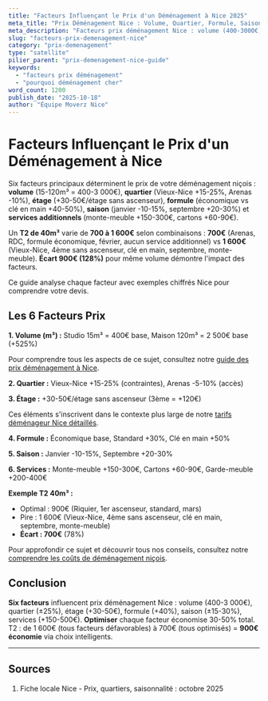 ```yaml
---
title: "Facteurs Influençant le Prix d'un Déménagement à Nice 2025"
meta_title: "Prix Déménagement Nice : Volume, Quartier, Formule, Saison"
meta_description: "Facteurs prix déménagement Nice : volume (400-3000€), quartier (Vieux-Nice +15-25%), formule (économique vs clé en main +40%), saison (-10-15% hiver). Guide."
slug: "facteurs-prix-demenagement-nice"
category: "prix-demenagement"
type: "satellite"
pilier_parent: "prix-demenagement-nice-guide"
keywords:
  - "facteurs prix déménagement"
  - "pourquoi déménagement cher"
word_count: 1200
publish_date: "2025-10-18"
author: "Équipe Moverz Nice"
---
```


# Facteurs Influençant le Prix d'un Déménagement à Nice

Six facteurs principaux déterminent le prix de votre déménagement niçois : **volume** (15-120m³ = 400-3 000€), **quartier** (Vieux-Nice +15-25%, Arenas -10%), **étage** (+30-50€/étage sans ascenseur), **formule** (économique vs clé en main +40-50%), **saison** (janvier -10-15%, septembre +20-30%) et **services additionnels** (monte-meuble +150-300€, cartons +60-90€).

Un **T2 de 40m³** varie de **700 à 1 600€** selon combinaisons : **700€** (Arenas, RDC, formule économique, février, aucun service additionnel) vs **1 600€** (Vieux-Nice, 4ème sans ascenseur, clé en main, septembre, monte-meuble). **Écart 900€ (128%)** pour même volume démontre l'impact des facteurs.

Ce guide analyse chaque facteur avec exemples chiffrés Nice pour comprendre votre devis.

## Les 6 Facteurs Prix

**1. Volume (m³) :** Studio 15m³ = 400€ base, Maison 120m³ = 2 500€ base (+525%)

Pour comprendre tous les aspects de ce sujet, consultez notre [guide des prix déménagement à Nice](/blog/prix/prix-demenagement-nice-guide).


**2. Quartier :** Vieux-Nice +15-25% (contraintes), Arenas -5-10% (accès)

**3. Étage :** +30-50€/étage sans ascenseur (3ème = +120€)


Ces éléments s'inscrivent dans le contexte plus large de notre [tarifs déménageur Nice détaillés](/blog/prix/prix-demenagement-nice-guide).

**4. Formule :** Économique base, Standard +30%, Clé en main +50%

**5. Saison :** Janvier -10-15%, Septembre +20-30%

**6. Services :** Monte-meuble +150-300€, Cartons +60-90€, Garde-meuble +200-400€

**Exemple T2 40m³ :**
- Optimal : 900€ (Riquier, 1er ascenseur, standard, mars)
- Pire : 1 600€ (Vieux-Nice, 4ème sans ascenseur, clé en main, septembre, monte-meuble)
- **Écart : 700€** (78%)


Pour approfondir ce sujet et découvrir tous nos conseils, consultez notre [comprendre les coûts de déménagement niçois](/blog/prix/prix-demenagement-nice-guide).

## Conclusion

**Six facteurs** influencent prix déménagement Nice : volume (400-3 000€), quartier (±25%), étage (+30-50€), formule (+40%), saison (±15-30%), services (+150-500€). **Optimiser** chaque facteur économise 30-50% total. T2 : de 1 600€ (tous facteurs défavorables) à 700€ (tous optimisés) = **900€ économie** via choix intelligents.

---

## Sources

1. Fiche locale Nice - Prix, quartiers, saisonnalité : octobre 2025


